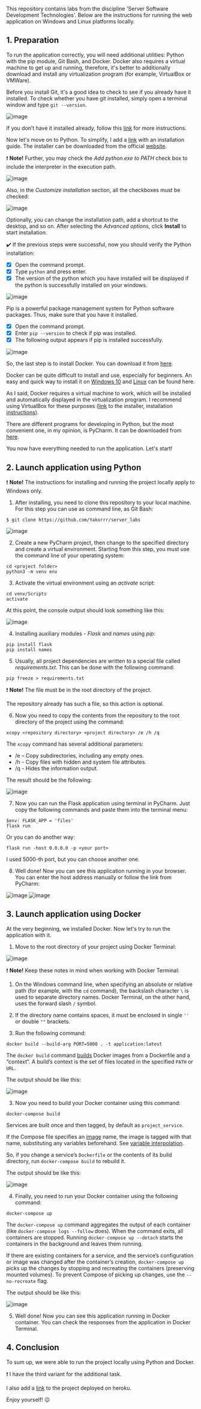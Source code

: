 This repository contains labs from the discipline 'Server Software Development Technologies'. Below are the instructions for running the web application on Windows and Linux platforms locally.

## 1. Preparation

To run the application correctly, you will need additional utilities: Python with the pip module, Git Bash, and Docker. Docker also requires a virtual machine to get up and running, therefore, it's better to additionally download and install any virtualization program (for example, VirtualBox or VMWare).

Before you install Git, it's a good idea to check to see if you already have it installed. To check whether you have git installed, simply open a terminal window and type `git --version`.

![image](https://user-images.githubusercontent.com/85063387/203256670-b10cdbb9-3959-4677-8370-8ae936e7f4b7.png)


If you don’t have it installed already, follow this [link](https://git-scm.com/book/en/v2/Getting-Started-Installing-Git) for more instructions.

Now let's move on to Python. To simplify, I add a [link](https://www.digitalocean.com/community/tutorials/install-python-windows-10) with an installation guide. The installer can be downloaded from the official [website](https://www.python.org/downloads/).

:exclamation: **Note!** Further, you may check the *Add python.exe to PATH* check box to include the interpreter in the execution path.

![image](https://user-images.githubusercontent.com/85063387/203262445-9afbdc98-58bd-4f48-b40f-458c1dd53552.png)

Also, in the *Customize installation* section, all the checkboxes must be checked:

![image](https://user-images.githubusercontent.com/85063387/203262505-1c42719a-0683-41db-a896-48f827b97ee6.png)

Optionally, you can change the installation path, add a shortcut to the desktop, and so on. After selecting the *Advanced options*, click **Install** to start installation.

:heavy_check_mark: If the previous steps were successful, now you should verify the Python installation:

- [X] Open the command prompt.
- [X] Type `python` and press enter.
- [X] The version of the python which you have installed will be displayed if the python is successfully installed on your windows.

![image](https://user-images.githubusercontent.com/85063387/203280521-555eabb9-a417-4af7-890d-cc1ff483d2e1.png)

Pip is a powerful package management system for Python software packages. Thus, make sure that you have it installed.

- [X] Open the command prompt.
- [X] Enter `pip --version` to check if pip was installed.
- [X] The following output appears if pip is installed successfully.

![image](https://user-images.githubusercontent.com/85063387/203281511-8d7e4c6d-e5b9-46ea-9968-1040f006bb7d.png)

So, the last step is to install Docker. You can download it from [here](https://docs.docker.com/get-docker/).

Docker can be quite difficult to install and use, especially for beginners. An easy and quick way to install it on [Windows 10](https://www.youtube.com/watch?v=PHYRSPCD69U&t=367s&ab_channel=%D0%9A%D0%BE%D0%BC%D0%BF%D1%8C%D1%8E%D1%82%D0%B5%D1%80-%D1%8D%D1%82%D0%BE%D0%BF%D1%80%D0%BE%D1%81%D1%82%D0%BE%21) and [Linux](https://www.youtube.com/watch?v=l6nSkqEwab0&ab_channel=Kodprog-%D0%BB%D0%B8%D0%BD%D1%83%D0%BA%D1%81%2C%D0%B2%D0%B5%D0%B1-%D1%80%D0%B0%D0%B7%D1%80%D0%B0%D0%B1%D0%BE%D1%82%D0%BA%D0%B0) can be found here.

As I said, Docker requires a virtual machine to work, which will be installed and automatically displayed in the virtualization program. I recommend using VirtualBox for these purposes ([link](https://www.virtualbox.org/wiki/Downloads) to the installer, installation [instructions](https://www.youtube.com/watch?v=sB_5fqiysi4&ab_channel=TechGumbo)).

There are different programs for developing in Python, but the most convenient one, in my opinion, is PyCharm. It can be downloaded from [here](https://www.jetbrains.com/pycharm/download/#section=windows).

You now have everything needed to run the application. Let's start!

## 2. Launch application using Python

:exclamation: **Note!** The instructions for installing and running the project locally apply to Windows only.

1. After installing, you need to clone this repository to your local machine. For this step you can use as command line, as Git Bash:

```
$ git clone https://github.com/Yakorrr/server_labs
```

![image](https://user-images.githubusercontent.com/85063387/203257692-b289ec23-57f9-4f28-8b03-2e982dec32eb.png)

2. Create a new PyCharm project, then change to the specified directory and create a virtual environment. Starting from this step, you must use the command line of your operating system:

```
cd <project folder>
python3 -m venv env
```

3. Activate the virtual environment using an *activate* script:

```
cd venv/Scripts
activate
```

At this point, the console output should look something like this:

![image](https://user-images.githubusercontent.com/85063387/203399285-3d05ad0d-a69c-480f-9459-84aed7d01d63.png)

4. Installing auxiliary modules - *Flask* and *names* using *pip*:

```
pip install flask
pip install names
```

5. Usually, all project dependencies are written to a special file called *requirements.txt*. This can be done with the following command:

```
pip freeze > requirements.txt
```

:exclamation: **Note!** The file must be in the root directory of the project.

The repository already has such a file, so this action is optional.

6. Now you need to copy the contents from the repository to the root directory of the project using the command:

```
xcopy <repository directory> <project directory> /e /h /q
```

The `xcopy` command has several additional parameters:

- /e – Copy subdirectories, including any empty ones.
- /h - Copy files with hidden and system file attributes.
- /q - Hides the information output.

The result should be the following:

![image](https://user-images.githubusercontent.com/85063387/203405934-089cf7f2-563d-460e-baaf-98f8cafd7ffd.png)

7. Now you can run the Flask application using terminal in PyCharm. Just copy the following commands and paste them into the terminal menu:

```
$env: FLASK_APP = 'files'
flask run
```

Or you can do another way:

```
flask run -host 0.0.0.0 -p <your port>
```

I used 5000-th port, but you can choose another one.

8. Well done! Now you can see this application running in your browser. You can enter the host address manually or follow the link from PyCharm:

![image](https://user-images.githubusercontent.com/85063387/203408975-76dadf47-ea30-4dc6-bf64-505b8399cb93.png)
![image](https://user-images.githubusercontent.com/85063387/203408984-20ae8b26-7a6f-48f8-bf28-220153c22324.png)


## 3. Launch application using Docker

At the very beginning, we installed Docker. Now let's try to run the application with it.

1. Move to the root directory of your project using Docker Terminal:

![image](https://user-images.githubusercontent.com/85063387/203415088-f735c3f1-8b34-4e8a-8de1-9b8bf2eecbe2.png)

:exclamation: **Note!** Keep these notes in mind when working with Docker Terminal:

  1. On the Windows command line, when specifying an absolute or relative path (for example, with the `cd` command), the backslash character `\` is used to separate directory names. Docker Terminal, on the other hand, uses the forward slash `/` symbol.
  2. If the directory name contains spaces, it must be enclosed in single `''` or double `""` brackets.


2. Run the following command:

```
docker build --build-arg PORT=5000 . -t application:latest
```

The `docker build` command [builds](https://docs.docker.com/engine/reference/commandline/build/#:~:text=The%20docker%20build%20command%20builds,a%20file%20in%20the%20context.) Docker images from a Dockerfile and a “context”. A build’s context is the set of files located in the specified `PATH` or `URL`.

The output should be like this:

![image](https://user-images.githubusercontent.com/85063387/203418108-4c0648c9-4381-496e-b3e7-aadd00e13887.png)

3. Now you need to build your Docker container using this command:

```
docker-compose build
```

Services are built once and then tagged, by default as `project_service`.

If the Compose file specifies an [image](https://github.com/compose-spec/compose-spec/blob/master/spec.md#image) name, the image is tagged with that name, substituting any variables beforehand. See [variable interpolation](https://github.com/compose-spec/compose-spec/blob/master/spec.md#interpolation).

So, if you change a service’s `Dockerfile` or the contents of its build directory, run `docker-compose build` to rebuild it.

The output should be like this:

![image](https://user-images.githubusercontent.com/85063387/203419234-6918b87a-7354-4d21-accd-100fdc0064ed.png)

4. Finally, you need to run your Docker container using the following command:

```
docker-compose up
```

The `docker-compose up` command aggregates the output of each container (like `docker-compose logs --follow` does). When the command exits, all containers are stopped. Running `docker-compose up --detach` starts the containers in the background and leaves them running.

If there are existing containers for a service, and the service’s configuration or image was changed after the container’s creation, `docker-compose up` picks up the changes by stopping and recreating the containers (preserving mounted volumes). To prevent Compose of picking up changes, use the `--no-recreate` flag.

The output should be like this:

![image](https://user-images.githubusercontent.com/85063387/203422953-2d6ffa4d-5599-41b6-a2d6-03f21c6aac99.png)

5. Well done! Now you can see this application running in Docker container. You can check the responses from the application in Docker Terminal.

## 4. Conclusion

To sum up, we were able to run the project locally using Python and Docker.

:exclamation: I have the third variant for the additional task.

I also add a [link](https://serverlabs.herokuapp.com/) to the project deployed on heroku.

Enjoy yourself! :wink:





